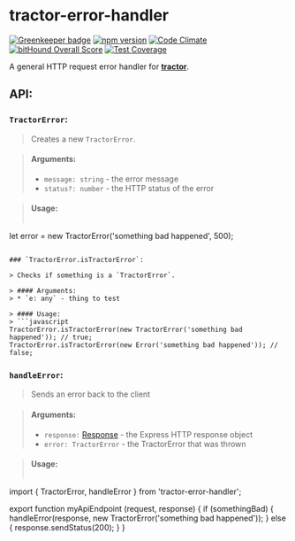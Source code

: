 # tractor-error-handler

[![Greenkeeper badge](https://badges.greenkeeper.io/phenomnomnominal/tractor-error-handler.svg)](https://greenkeeper.io/)
[![npm version](https://img.shields.io/npm/v/tractor-error-handler.svg)](https://www.npmjs.com/package/tractor-error-handler)
[![Code Climate](https://codeclimate.com/github/phenomnomnominal/tractor-error-handler/badges/gpa.svg)](https://codeclimate.com/github/phenomnomnominal/tractor-error-handler)
[![bitHound Overall Score](https://www.bithound.io/github/phenomnomnominal/tractor-error-handler/badges/score.svg)](https://www.bithound.io/github/phenomnomnominal/tractor-error-handler)
[![Test Coverage](https://codeclimate.com/github/phenomnomnominal/tractor-error-handler/badges/coverage.svg)](https://codeclimate.com/github/phenomnomnominal/tractor-error-handler/coverage)

A general HTTP request error handler for [**tractor**](https://github.com/TradeMe/tractor).

## API:

### `TractorError`:

> Creates a new `TractorError`.

> #### Arguments:
> * `message: string` - the error message
> * `status?: number` - the HTTP status of the error

> #### Usage:
> ```javascript
let error = new TractorError('something bad happened', 500);
```

### `TractorError.isTractorError`:

> Checks if something is a `TractorError`.

> #### Arguments:
> * `e: any` - thing to test

> #### Usage:
> ```javascript
TractorError.isTractorError(new TractorError('something bad happened')); // true;
TractorError.isTractorError(new Error('something bad happened')); // false;
```

### `handleError`:

> Sends an error back to the client

> #### Arguments:
> * `response:` [Response](http://expressjs.com/es/api.html#res) - the Express HTTP response object
> * `error: TractorError` - the TractorError that was thrown

> #### Usage:
> ```javascript
import { TractorError, handleError } from 'tractor-error-handler';

export function myApiEndpoint (request, response) {
    if (somethingBad) {
        handleError(response, new TractorError('something bad happened'));
    } else {
        response.sendStatus(200);
    }
}
```
